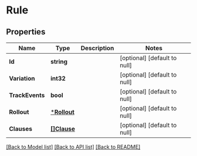 # Rule

## Properties
Name | Type | Description | Notes
------------ | ------------- | ------------- | -------------
**Id** | **string** |  | [optional] [default to null]
**Variation** | **int32** |  | [optional] [default to null]
**TrackEvents** | **bool** |  | [optional] [default to null]
**Rollout** | [***Rollout**](Rollout.md) |  | [optional] [default to null]
**Clauses** | [**[]Clause**](Clause.md) |  | [optional] [default to null]

[[Back to Model list]](../README.md#documentation-for-models) [[Back to API list]](../README.md#documentation-for-api-endpoints) [[Back to README]](../README.md)


